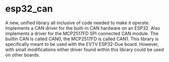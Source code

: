 esp32_can
==========

A new, unified library all inclusive of code needed to make it operate. Implements
a CAN driver for the built-in CAN hardware on an ESP32. Also implements a driver
for the MCP2517FD SPI connected CAN module. The builtin CAN is called CAN0,
the MCP2517FD is called CAN1. This library is specifically meant to be used with 
the EVTV ESP32-Due board. However, with small modifications either driver found
within this library could be used on other boards.

